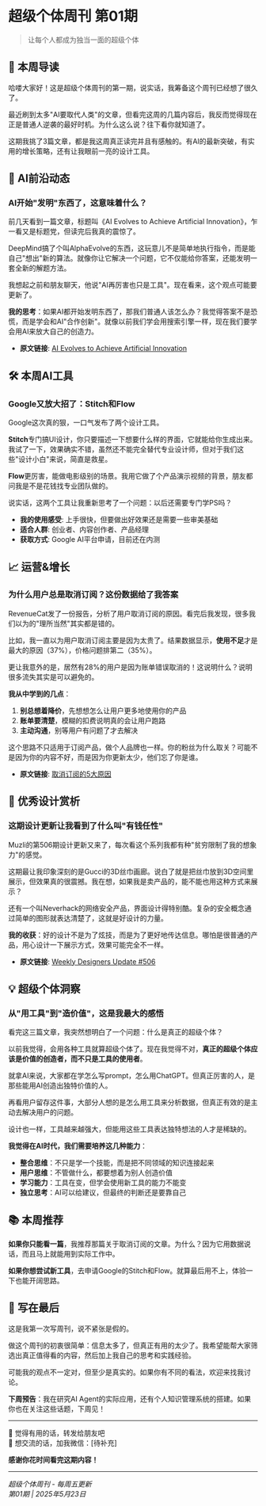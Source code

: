 # 超级个体周刊 第01期
> 让每个人都成为独当一面的超级个体

## 🎯 本周导读

哈喽大家好！这是超级个体周刊的第一期，说实话，我筹备这个周刊已经想了很久了。

最近刷到太多"AI要取代人类"的文章，但看完这周的几篇内容后，我反而觉得现在正是普通人逆袭的最好时机。为什么这么说？往下看你就知道了。

这期我挑了3篇文章，都是我这周真正读完并且有感触的。有AI的最新突破，有实用的增长策略，还有让我眼前一亮的设计工具。

## 🤖 AI前沿动态

### AI开始"发明"东西了，这意味着什么？

前几天看到一篇文章，标题叫《AI Evolves to Achieve Artificial Innovation》，乍一看又是标题党，但读完后我真的震惊了。

DeepMind搞了个叫AlphaEvolve的东西，这玩意儿不是简单地执行指令，而是能自己"想出"新的算法。就像你让它解决一个问题，它不仅能给你答案，还能发明一套全新的解题方法。

我想起之前和朋友聊天，他说"AI再厉害也只是工具"。现在看来，这个观点可能要更新了。

**我的思考**：如果AI都开始发明东西了，那我们普通人该怎么办？我觉得答案不是恐慌，而是学会和AI"合作创新"。就像以前我们学会用搜索引擎一样，现在我们要学会用AI来放大自己的创造力。

- **原文链接**: [AI Evolves to Achieve Artificial Innovation](https://patmcguinness.substack.com/p/ai-evolves-to-achieve-artificial)

## 🛠️ 本周AI工具

### Google又放大招了：Stitch和Flow

Google这次真的狠，一口气发布了两个设计工具。

**Stitch**专门搞UI设计，你只要描述一下想要什么样的界面，它就能给你生成出来。我试了一下，效果确实不错，虽然还不能完全替代专业设计师，但对于我们这些"设计小白"来说，简直是救星。

**Flow**更厉害，能做电影级别的场景。我用它做了个产品演示视频的背景，朋友都问我是不是花钱找专业团队做的。

说实话，这两个工具让我重新思考了一个问题：以后还需要专门学PS吗？

- **我的使用感受**: 上手很快，但要做出好效果还是需要一些审美基础
- **适合人群**: 创业者、内容创作者、产品经理
- **获取方式**: Google AI平台申请，目前还在内测

## 📈 运营&增长

### 为什么用户总是取消订阅？这份数据给了我答案

RevenueCat发了一份报告，分析了用户取消订阅的原因。看完后我发现，很多我们以为的"理所当然"其实都是错的。

比如，我一直以为用户取消订阅主要是因为太贵了。结果数据显示，**使用不足**才是最大的原因（37%），价格问题排第二（35%）。

更让我意外的是，居然有28%的用户是因为账单错误取消的！这说明什么？说明很多流失其实是可以避免的。

**我从中学到的几点**：

1. **别总想着降价**，先想想怎么让用户更多地使用你的产品
2. **账单要清楚**，模糊的扣费说明真的会让用户跑路
3. **主动沟通**，别等用户有问题了才去解决

这个思路不只适用于订阅产品，做个人品牌也一样。你的粉丝为什么取关？可能不是因为你的内容不好，而是因为你更新太少，他们忘了你是谁。

- **原文链接**: [取消订阅的5大原因](https://www.revenuecat.com/blog/growth/subscription-app-churn-reasons-how-to-fix/)

## 🎨 优秀设计赏析

### 这期设计更新让我看到了什么叫"有钱任性"

Muzli的第506期设计更新又来了，每次看这个系列我都有种"贫穷限制了我的想象力"的感觉。

这期最让我印象深刻的是Gucci的3D丝巾画廊。说白了就是把丝巾放到3D空间里展示，但效果真的很震撼。我在想，如果我是卖产品的，能不能也用这种方式来展示？

还有一个叫Neverhack的网络安全产品，界面设计得特别酷。复杂的安全概念通过简单的图形就表达清楚了，这就是好设计的力量。

**我的收获**：好的设计不是为了炫技，而是为了更好地传达信息。哪怕是很普通的产品，用心设计一下展示方式，效果可能完全不一样。

- **原文链接**: [Weekly Designers Update #506](https://muz.li/blog/weekly-designers-update-506/)

## 💡 超级个体洞察

### 从"用工具"到"造价值"，这是我最大的感悟

看完这三篇文章，我突然想明白了一个问题：什么是真正的超级个体？

以前我觉得，会用各种工具就算超级个体了。现在我觉得不对，**真正的超级个体应该是价值的创造者，而不只是工具的使用者**。

就拿AI来说，大家都在学怎么写prompt，怎么用ChatGPT。但真正厉害的人，是那些能用AI创造出独特价值的人。

再看用户留存这件事，大部分人想的是怎么用工具来分析数据，但真正有效的是主动去解决用户的问题。

设计也一样，工具越来越强大，但能用这些工具表达独特想法的人才是稀缺的。

**我觉得在AI时代，我们需要培养这几种能力**：

- **整合思维**：不只是学一个技能，而是把不同领域的知识连接起来
- **用户思维**：不管做什么，都要想着为别人创造价值
- **学习能力**：工具在变，但学会使用新工具的能力不能变
- **独立思考**：AI可以给建议，但最终的判断还是要靠自己

## 📚 本周推荐

**如果你只能看一篇**，我推荐那篇关于取消订阅的文章。为什么？因为它用数据说话，而且马上就能用到实际工作中。

**如果你想尝试新工具**，去申请Google的Stitch和Flow。就算最后用不上，体验一下也能开阔思路。

## 🎉 写在最后

这是我第一次写周刊，说不紧张是假的。

做这个周刊的初衷很简单：信息太多了，但真正有用的太少了。我希望能帮大家筛选出真正值得看的内容，然后加上我自己的思考和实践经验。

可能我的观点不一定对，但至少是真实的。如果你有不同的看法，欢迎来找我讨论。

**下周预告**：我在研究AI Agent的实际应用，还有个人知识管理系统的搭建。如果你也在关注这些话题，下周见！

---
💌 觉得有用的话，转发给朋友吧  
💬 想交流的话，加我微信：[待补充]  

**感谢你花时间看完这期内容！**

---
*超级个体周刊 - 每周五更新*  
*第01期 | 2025年5月23日* 